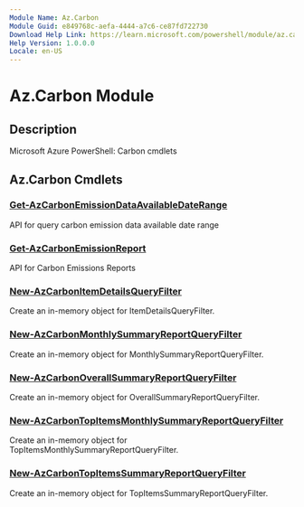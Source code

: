 ```yaml
---
Module Name: Az.Carbon
Module Guid: e849768c-aefa-4444-a7c6-ce87fd722730
Download Help Link: https://learn.microsoft.com/powershell/module/az.carbon
Help Version: 1.0.0.0
Locale: en-US
---
```


# Az.Carbon Module
## Description
Microsoft Azure PowerShell: Carbon cmdlets

## Az.Carbon Cmdlets
### [Get-AzCarbonEmissionDataAvailableDateRange](Get-AzCarbonEmissionDataAvailableDateRange.md)
API for query carbon emission data available date range

### [Get-AzCarbonEmissionReport](Get-AzCarbonEmissionReport.md)
API for Carbon Emissions Reports

### [New-AzCarbonItemDetailsQueryFilter](New-AzCarbonItemDetailsQueryFilter.md)
Create an in-memory object for ItemDetailsQueryFilter.

### [New-AzCarbonMonthlySummaryReportQueryFilter](New-AzCarbonMonthlySummaryReportQueryFilter.md)
Create an in-memory object for MonthlySummaryReportQueryFilter.

### [New-AzCarbonOverallSummaryReportQueryFilter](New-AzCarbonOverallSummaryReportQueryFilter.md)
Create an in-memory object for OverallSummaryReportQueryFilter.

### [New-AzCarbonTopItemsMonthlySummaryReportQueryFilter](New-AzCarbonTopItemsMonthlySummaryReportQueryFilter.md)
Create an in-memory object for TopItemsMonthlySummaryReportQueryFilter.

### [New-AzCarbonTopItemsSummaryReportQueryFilter](New-AzCarbonTopItemsSummaryReportQueryFilter.md)
Create an in-memory object for TopItemsSummaryReportQueryFilter.

